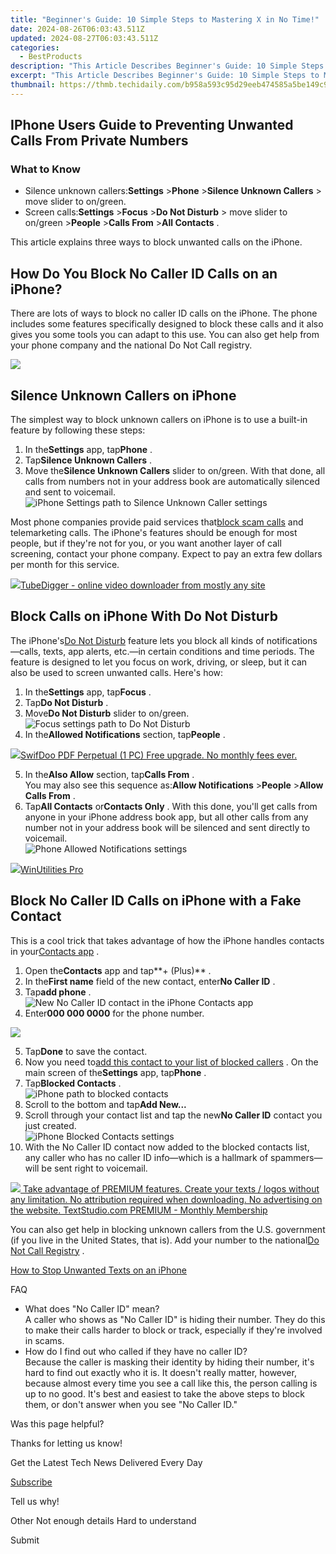 ```yaml
---
title: "Beginner's Guide: 10 Simple Steps to Mastering X in No Time!"
date: 2024-08-26T06:03:43.511Z
updated: 2024-08-27T06:03:43.511Z
categories:
  - BestProducts
description: "This Article Describes Beginner's Guide: 10 Simple Steps to Mastering X in No Time!"
excerpt: "This Article Describes Beginner's Guide: 10 Simple Steps to Mastering X in No Time!"
thumbnail: https://thmb.techidaily.com/b958a593c95d29eeb474585a5be149c96a0df966aa058115e3b977f5c8f6fa50.jpg
---
```


## IPhone Users Guide to Preventing Unwanted Calls From Private Numbers
### What to Know

* Silence unknown callers:**Settings** \>**Phone** \>**Silence Unknown Callers** \> move slider to on/green.
* Screen calls:**Settings** \>**Focus** \>**Do Not Disturb** \> move slider to on/green >**People** \>**Calls From** \>**All Contacts** .

 This article explains three ways to block unwanted calls on the iPhone.

## How Do You Block No Caller ID Calls on an iPhone?

 There are lots of ways to block no caller ID calls on the iPhone. The phone includes some features specifically designed to block these calls and it also gives you some tools you can adapt to this use. You can also get help from your phone company and the national Do Not Call registry.

<!-- affiliate ads begin -->
<a href="https://shop.manycam.com/order/checkout.php?PRODS=17728032&QTY=1&AFFILIATE=108875&CART=1"><img src="https://secure.avangate.com/images/merchant/8230bea7d54bcdf99cdfe85cb07313d5/mcaffbanner920x120.png" border="0"></a>
<!-- affiliate ads end -->
## Silence Unknown Callers on iPhone

 The simplest way to block unknown callers on iPhone is to use a built-in feature by following these steps:

1. In the**Settings** app, tap**Phone** .
2. Tap**Silence Unknown Callers** .
3. Move the**Silence Unknown Callers** slider to on/green. With that done, all calls from numbers not in your address book are automatically silenced and sent to voicemail.  
![iPhone Settings path to Silence Unknown Caller settings](https://www.lifewire.com/thmb/pdW-A-KxUfvITenEhw5DpdkjIcA=/1500x0/filters:no_upscale():max_bytes(150000):strip_icc():format(webp)/A1-Block-No-Caller-ID-Calls-3d41c1429fdc442296f86808809445ad.jpg)

 Most phone companies provide paid services that[block scam calls](https://www.lifewire.com/block-scam-calls-on-iphone-5203199) and telemarketing calls. The iPhone's features should be enough for most people, but if they're not for you, or you want another layer of call screening, contact your phone company. Expect to pay an extra few dollars per month for this service.

<!-- affiliate ads begin -->
<a href="https://secure.2checkout.com/order/checkout.php?PRODS=4572700&QTY=1&AFFILIATE=108875&CART=1"><img src="	https://www.tubedigger.com/wp-content/uploads/2020/08/tubedigger-software-new.png" border="0">TubeDigger - online video downloader from mostly any site</a>
<!-- affiliate ads end -->
## Block Calls on iPhone With Do Not Disturb

 The iPhone's[Do Not Disturb](https://www.lifewire.com/use-do-not-disturb-on-iphone-apple-watch-2000547) feature lets you block all kinds of notifications—calls, texts, app alerts, etc.—in certain conditions and time periods. The feature is designed to let you focus on work, driving, or sleep, but it can also be used to screen unwanted calls. Here's how:

1. In the**Settings** app, tap**Focus** .
2. Tap**Do Not Disturb** .
3. Move**Do Not Disturb** slider to on/green.  
![Focus settings path to Do Not Disturb](https://www.lifewire.com/thmb/A878RVRtoJxDb4s7EBOf38RZcII=/1500x0/filters:no_upscale():max_bytes(150000):strip_icc():format(webp)/B1-Block-No-Caller-ID-Calls-2e1354d0dbd14494ba49d4a8e5f4b9aa.jpg)
4. In the**Allowed Notifications** section, tap**People** .
<!-- affiliate ads begin -->
<a href="https://purchase.swifdoo.com/order/checkout.php?PRODS=40002162&QTY=1&AFFILIATE=108875&CART=1"><img src="https://secure.avangate.com/images/merchant/8b932759a5a04ddb34bf79e3f9072e4b/products/1_Product%20box%20white-1024x1024.png" border="0">SwifDoo PDF Perpetual (1 PC) Free upgrade. No monthly fees ever. 
</a>
<!-- affiliate ads end -->
5. In the**Also Allow** section, tap**Calls From** .  
 You may also see this sequence as:**Allow Notifications** \>**People** \>**Allow Calls From** .
6. Tap**All Contacts** or**Contacts Only** . With this done, you'll get calls from anyone in your iPhone address book app, but all other calls from any number not in your address book will be silenced and sent directly to voicemail.  
![Phone Allowed Notifications settings ](https://www.lifewire.com/thmb/MF_6-ygs0kbDXfviYsmvoGHZISs=/1500x0/filters:no_upscale():max_bytes(150000):strip_icc():format(webp)/B2-Block-No-Caller-ID-Calls-fefc0be0effd4178864279a2b72354d3.jpg)

<!-- affiliate ads begin -->
<a href="https://secure.2checkout.com/order/checkout.php?PRODS=4665597&QTY=1&AFFILIATE=108875&CART=1"><img src="https://www.pcclean.io/wp-content/uploads/2018/03/winutilities-box-130521.png" border="0">WinUtilities Pro</a>
<!-- affiliate ads end -->
## Block No Caller ID Calls on iPhone with a Fake Contact

 This is a cool trick that takes advantage of how the iPhone handles contacts in your[Contacts app](https://www.lifewire.com/manage-contacts-iphone-address-book-2000570) .

1. Open the**Contacts** app and tap**\+ (Plus)** .
2. In the**First name** field of the new contact, enter**No Caller ID** .
3. Tap**add phone** .  
![New No Caller ID contact in the iPhone Contacts app ](https://www.lifewire.com/thmb/maPgCKfF0twUrIH4ylFQZiQJdDE=/1500x0/filters:no_upscale():max_bytes(150000):strip_icc():format(webp)/C1-Block-No-Caller-ID-Calls-b485ee246ee8474ea4b67a91f6238679.jpg)
4. Enter**000 000 0000** for the phone number.
<!-- affiliate ads begin -->
<a href="https://estore.winxdvd.com/order/checkout.php?PRODS=4612444&QTY=1&AFFILIATE=108875&CART=1"><img src="https://www.winxdvd.com/affiliate/new-banner/pt-728x90.jpg" border="0"></a>
<!-- affiliate ads end -->
5. Tap**Done** to save the contact.
6. Now you need to[add this contact to your list of blocked callers](https://www.lifewire.com/block-calls-texts-iphone-1999201) . On the main screen of the**Settings** app, tap**Phone** .
7. Tap**Blocked Contacts** .  
![iPhone path to blocked contacts](https://www.lifewire.com/thmb/oM5j1lttZ-muGaq-IxJc9fwZ7VM=/1500x0/filters:no_upscale():max_bytes(150000):strip_icc():format(webp)/C2-Block-No-Caller-ID-Calls-ad6951ceb1e74078bdde468d73cebbf9.jpg)
8. Scroll to the bottom and tap**Add New...**
9. Scroll through your contact list and tap the new**No Caller ID** contact you just created.  
![iPhone Blocked Contacts settings](https://www.lifewire.com/thmb/ZcE9oZjWSyX7Hkbaz7fMhP9cS-Y=/1500x0/filters:no_upscale():max_bytes(150000):strip_icc():format(webp)/C3-Block-No-Caller-ID-Calls-72d776e97d284d39a8e7164bc3cec9f9.jpg)
10. With the No Caller ID contact now added to the blocked contacts list, any caller who has no caller ID info—which is a hallmark of spammers—will be sent right to voicemail.
<!-- affiliate ads begin -->
<a href="https://secure.textstudio.com/order/checkout.php?PRODS=35633281&QTY=1&AFFILIATE=108875&CART=1"> <img src="https://secure.avangate.com/images/merchant/d6eb8222c9718486bdabce8b897380f7/products/2_premium-icon.png" border="0"> Take advantage of PREMIUM features. 
Create your texts / logos without any limitation. 
No attribution required when downloading. 
No advertising on the website. 
 TextStudio.com  PREMIUM - Monthly Membership</a>
<!-- affiliate ads end -->

 You can also get help in blocking unknown callers from the U.S. government (if you live in the United States, that is). Add your number to the national[Do Not Call Registry](https://www.donotcall.gov) .

[How to Stop Unwanted Texts on an iPhone](https://www.lifewire.com/stop-texts-on-iphone-8655680)

 FAQ

* What does "No Caller ID" mean?  
 A caller who shows as "No Caller ID" is hiding their number. They do this to make their calls harder to block or track, especially if they're involved in scams.
* How do I find out who called if they have no caller ID?  
 Because the caller is masking their identity by hiding their number, it's hard to find out exactly who it is. It doesn't really matter, however, because almost every time you see a call like this, the person calling is up to no good. It's best and easiest to take the above steps to block them, or don't answer when you see "No Caller ID."

Was this page helpful?

Thanks for letting us know!

 Get the Latest Tech News Delivered Every Day

[Subscribe](https://www.lifewire.com/#)

Tell us why!

 Other  Not enough details  Hard to understand

 Submit

<ins class="adsbygoogle"
     style="display:block"
     data-ad-format="autorelaxed"
     data-ad-client="ca-pub-7571918770474297"
     data-ad-slot="1223367746"></ins>



<ins class="adsbygoogle"
     style="display:block"
     data-ad-client="ca-pub-7571918770474297"
     data-ad-slot="8358498916"
     data-ad-format="auto"
     data-full-width-responsive="true"></ins>


